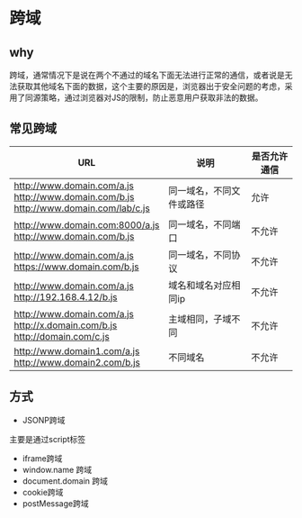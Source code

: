 # 跨域

## why

跨域，通常情况下是说在两个不通过的域名下面无法进行正常的通信，或者说是无法获取其他域名下面的数据，这个主要的原因是，浏览器出于安全问题的考虑，采用了同源策略，通过浏览器对JS的限制，防止恶意用户获取非法的数据。

## 常见跨域
| URL        | 说明    |  是否允许通信  |
| --------   | -----   | ---- |
| http://www.domain.com/a.js <br>http://www.domain.com/b.js <br>http://www.domain.com/lab/c.js   |  同一域名，不同文件或路径  | 允许 |
| http://www.domain.com:8000/a.js<br> http://www.domain.com/b.js   |  同一域名，不同端口      |   不允许    |
| http://www.domain.com/a.js<br> https://www.domain.com/b.js        | 同一域名，不同协议      |    不允许    |
| http://www.domain.com/a.js<br> http://192.168.4.12/b.js         | 域名和域名对应相同ip      |    不允许    |
| http://www.domain.com/a.js<br> http://x.domain.com/b.js <br> http://domain.com/c.js   | 主域相同，子域不同  |  不允许  |
| http://www.domain1.com/a.js<br> http://www.domain2.com/b.js          | 不同域名      |    不允许    |


## 方式

* JSONP跨域

主要是通过script标签

* iframe跨域
* window.name 跨域
* document.domain 跨域
* cookie跨域
* postMessage跨域	

